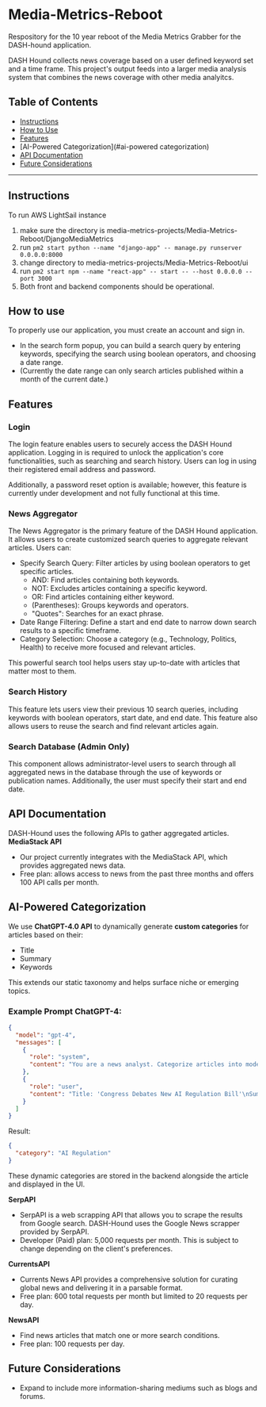 # Media-Metrics-Reboot
Respository for the 10 year reboot of the Media Metrics Grabber for the DASH-hound application.

DASH Hound collects news coverage based on a user defined keyword set and a time frame. This project's output feeds into a larger media analysis system that combines the news coverage with other media analyitcs. 

## Table of Contents
- [Instructions](#instructions)
- [How to Use](#how-to-use)
- [Features](#features)
- [AI-Powered Categorization](#ai-powered categorization)
- [API Documentation](#api-documentation)
- [Future Considerations](#future-considerations)

---
## Instructions
To run AWS LightSail instance
1. make sure the directory is media-metrics-projects/Media-Metrics-Reboot/DjangoMediaMetrics 
2. run ```pm2 start python --name "django-app" -- manage.py runserver 0.0.0.0:8000 ```
3. change directory to media-metrics-projects/Media-Metrics-Reboot/ui
4. run ```pm2 start npm --name "react-app" -- start -- --host 0.0.0.0 --port 3000```
5. Both front and backend components should be operational.


## How to use
To properly use our application, you must create an account and sign in.
* In the search form popup, you can build a search query by entering keywords, specifying the search using boolean operators, and choosing a date range. 
* (Currently the date range can only search articles published within a month of the current date.)

## Features
### Login
The login feature enables users to securely access the DASH Hound application. Logging in is required to unlock the application's core functionalities, such as searching and search history. Users can log in using their registered email address and password.

Additionally, a password reset option is available; however, this feature is currently under development and not fully functional at this time.

### News Aggregator
The News Aggregator is the primary feature of the DASH Hound application. It allows users to create customized search queries to aggregate relevant articles. Users can:
* Specify Search Query: Filter articles by using boolean operators to get specific articles.
    - AND: Find articles containing both keywords.
    - NOT: Excludes articles containing a specific keyword.
    - OR: Find articles containing either keyword.
    - (Parentheses): Groups keywords and operators.
    - "Quotes": Searches for an exact phrase.
* Date Range Filtering: Define a start and end date to narrow down search results to a specific timeframe.
* Category Selection: Choose a category (e.g., Technology, Politics, Health) to receive more focused and relevant articles.     

This powerful search tool helps users stay up-to-date with articles that matter most to them.

### Search History
This feature lets users view their previous 10 search queries, including keywords with boolean operators, start date, and end date. This feature also allows users to reuse the search and find relevant articles again. 

### Search Database (Admin Only)
This component allows administrator-level users to search through all aggregated news in the database through the use of keywords or publication names. Additionally, the user must specify their start and end date.

## API Documentation
DASH-Hound uses the following APIs to gather aggregated articles.  
 **MediaStack API**
- Our project currently integrates with the MediaStack API, which provides aggregated news data. 
- Free plan: allows access to news from the past three months and offers 100 API calls per month.

## AI-Powered Categorization

We use **ChatGPT-4.0 API** to dynamically generate **custom categories** for articles based on their:

- Title  
- Summary  
- Keywords  

This extends our static taxonomy and helps surface niche or emerging topics.

### Example Prompt ChatGPT-4:

```json
{
  "model": "gpt-4",
  "messages": [
    {
      "role": "system",
      "content": "You are a news analyst. Categorize articles into modern topics like 'AI Regulation', 'Climate Startups', 'Data Privacy', etc."
    },
    {
      "role": "user",
      "content": "Title: 'Congress Debates New AI Regulation Bill'\nSummary: 'A new bipartisan bill seeks to limit the scope of AI in surveillance...'\nKeywords: ['AI', 'Congress', 'Legislation']"
    }
  ]
}
```

Result:
```json
{
  "category": "AI Regulation"
}
```

These dynamic categories are stored in the backend alongside the article and displayed in the UI.


**SerpAPI** 
- SerpAPI is a web scrapping API that allows you to scrape the results from Google search. DASH-Hound uses the Google News scrapper provided by SerpAPI.
- Developer (Paid) plan: 5,000 requests per month. This is subject to change depending on the client's preferences. 

**CurrentsAPI**
- Currents News API provides a comprehensive solution for curating global news and delivering it in a parsable format.
- Free plan: 600 total requests per month but limited to 20 requests per day. 

**NewsAPI**
- Find news articles that match one or more search conditions. 
- Free plan: 100 requests per day.
     
## Future Considerations
- Expand to include more information-sharing mediums such as blogs and forums. ​
 

